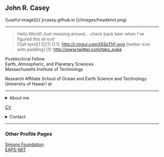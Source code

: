 
## John R. Casey

![useful image]({{ jrcasey.github.io }}/images/headshot.png)
 - - - 
> Hello World! Just messing around... check back later when I've figured this all out!  
[![alt text][1.1]][1]
[1.1]: http://i.imgur.com/tXSoThF.png (twitter icon with padding)
[1]: http://www.twitter.com/tako_poke

Postdoctoral Fellow  
Earth, Atmospheric, and Planetary Sciences  
Massachusetts Institute of Technology  

Research Affiliate
School of Ocean and Earth Science and Technology
University of Hawai'i at 

 - - -
<details><summary>About me</summary>
<p>

+ Research Interests
    + Microbial oceanography
    + Biothermodynamics
+ Non-research Interests

</p>
</details>

[CV](./docs/CV_20190604.pdf)

<details><summary>Contact</summary>

jrcasey at hawaii.edu  
jrcasey at mit.edu  
[Twitter](https://twitter.com/tako_poke)

</p>
</details>

 - - -
 
### Other Profile Pages  
[Simons Foundation](https://www.simonsfoundation.org/team/john-casey/)  
[EAPS-MIT](http://paocweb.mit.edu/people/jrcasey)  
